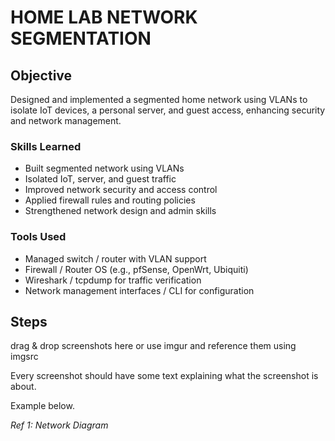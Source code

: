 # HOME LAB NETWORK SEGMENTATION

## Objective
Designed and implemented a segmented home network using VLANs to isolate IoT devices, a personal server, and guest access, enhancing security and network management.

### Skills Learned

- Built segmented network using VLANs
- Isolated IoT, server, and guest traffic
- Improved network security and access control
- Applied firewall rules and routing policies
- Strengthened network design and admin skills

### Tools Used

- Managed switch / router with VLAN support
- Firewall / Router OS (e.g., pfSense, OpenWrt, Ubiquiti)
- Wireshark / tcpdump for traffic verification
- Network management interfaces / CLI for configuration

## Steps
drag & drop screenshots here or use imgur and reference them using imgsrc

Every screenshot should have some text explaining what the screenshot is about.

Example below.

*Ref 1: Network Diagram*
